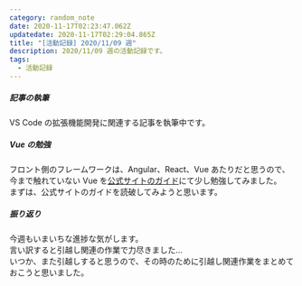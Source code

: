 ```yaml
---
category: random_note
date: 2020-11-17T02:23:47.062Z
updatedate: 2020-11-17T02:29:04.865Z
title: "[活動記録] 2020/11/09 週"
description: 2020/11/09 週の活動記録です。
tags:
  - 活動記録
---
```

##### 記事の執筆

VS Code の拡張機能開発に関連する記事を執筆中です。

##### Vue の勉強

フロント側のフレームワークは、Angular、React、Vue あたりだと思うので、
今まで触れていない Vue を[公式サイトのガイド](https://jp.vuejs.org/v2/guide/)にて少し勉強してみました。  
まずは、公式サイトのガイドを読破してみようと思います。

##### 振り返り

今週もいまいちな進捗な気がします。  
言い訳すると引越し関連の作業で力尽きました…  
いつか、また引越しすると思うので、その時のために引越し関連作業をまとめておこうと思いました。